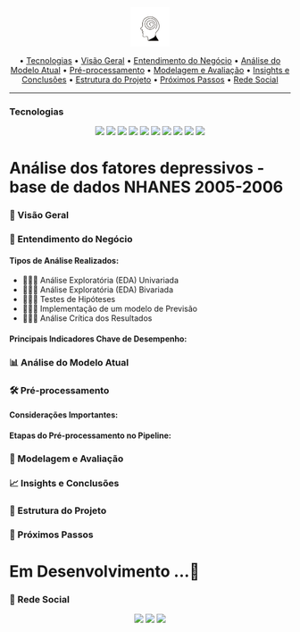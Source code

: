 <p align="center">
  <img height="70px" src="./utils/depressao_logo.png">
</p>

<p align="center" style="font-size:1.5vw">
  • <a href="#techs">Tecnologias</a>
  • <a href="#id1">  Visão Geral</a>
  • <a href="#id2">  Entendimento do Negócio</a> 
  • <a href="#id3">  Análise do Modelo Atual</a> 
  • <a href="#id4">  Pré-processamento</a> 
  • <a href="#id5">  Modelagem e Avaliação</a> 
  • <a href="#id6">  Insights e Conclusões</a> 
  • <a href="#id7">  Estrutura do Projeto</a> 
  • <a href="#id8">  Próximos Passos</a> 
  • <a href="#id9">  Rede Social</a> 
</p>


---


<h3  id="techs">Tecnologias</h3>

<p align=center> <img src="https://img.shields.io/badge/python-3670A0?style=for-the-badge&logo=python&logoColor=ffdd54"> <img src="https://img.shields.io/badge/pandas-%23150458.svg?style=for-the-badge&logo=pandas&logoColor=white""> <img src="https://img.shields.io/badge/numpy-%23013243.svg?style=for-the-badge&logo=numpy&logoColor=white"> <img src="https://img.shields.io/badge/Matplotlib-%23ffffff.svg?style=for-the-badge&logo=Matplotlib&logoColor=black"> <img src="https://img.shields.io/badge/jupyter-%23FA0F00.svg?style=for-the-badge&logo=jupyter&logoColor=white"> <img src="https://img.shields.io/badge/SciPy-%230C55A5.svg?style=for-the-badge&logo=scipy&logoColor=%white"> <img src="https://img.shields.io/badge/scikit--learn-%23F7931E.svg?style=for-the-badge&logo=scikit-learn&logoColor=white"> <img src="https://img.shields.io/badge/Ubuntu-E95420?style=for-the-badge&logo=ubuntu&logoColor=white"> <img src="https://img.shields.io/badge/git-%23F05033.svg?style=for-the-badge&logo=git&logoColor=white"> <img src="https://img.shields.io/badge/statsmodels-%230C55A5.svg?style=for-the-badge&logoColor=white">
  </ul>
  <br>
</p>


# Análise dos fatores depressivos - base de dados NHANES 2005-2006


<h3 id="id1">📌 Visão Geral</h3>


<h3 id="id2">💼 Entendimento do Negócio</h3>

<h4>Tipos de Análise Realizados:</h4>

<p id="roadmap"> 
  <ul>
    <li>👨🏾‍💻 Análise Exploratória (EDA) Univariada</li>
    <li>👨🏾‍💻 Análise Exploratória (EDA) Bivariada</li>
    <li>👨🏾‍💻 Testes de Hipóteses</li>
    <li>👨🏾‍💻 Implementação de um modelo de Previsão</li>
    <li>👨🏾‍💻 Análise Crítica dos Resultados</li>
  </ul>
</p>


<h4>Principais Indicadores Chave de Desempenho:</h4>

<h3 id="id3">📊 Análise do Modelo Atual</h3>


<h3 id="id4">🛠 Pré-processamento</h3>


<h4>Considerações Importantes:</h4>


<h4>Etapas do Pré-processamento no Pipeline:

</h4>


<h3 id="id5">🤖 Modelagem e Avaliação</h3>



<h3 id="id6">📈 Insights e Conclusões</h3>



<h3 id="id7">📜 Estrutura do Projeto</h3>


<h3 id="id8">🚧 Próximos Passos</h3>



# Em Desenvolvimento ...🚧

<h3  id="id9">🎥 Rede Social</h3>

<p align=center> <a href="https://www.linkedin.com/in/oseiasfarias/"><img src="https://img.shields.io/badge/linkedin-%230077B5.svg?style=for-the-badge&logo=linkedin&logoColor=white"></a>
<a href="https://oseiasfarias.medium.com"><img src="https://img.shields.io/badge/Medium-12100E?style=for-the-badge&logo=medium&logoColor=white"></a>
<a href="https://www.kaggle.com/osiasdfarias"><img src="https://img.shields.io/badge/Kaggle-035a7d?style=for-the-badge&logo=kaggle&logoColor=white"></a>
</p>